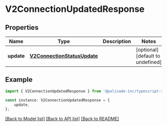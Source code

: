 # V2ConnectionUpdatedResponse


## Properties

Name | Type | Description | Notes
------------ | ------------- | ------------- | -------------
**update** | [**V2ConnectionStatusUpdate**](V2ConnectionStatusUpdate.md) |  | [optional] [default to undefined]

## Example

```typescript
import { V2ConnectionUpdatedResponse } from '@palisade-inc/typescript-sdk';

const instance: V2ConnectionUpdatedResponse = {
    update,
};
```

[[Back to Model list]](../README.md#documentation-for-models) [[Back to API list]](../README.md#documentation-for-api-endpoints) [[Back to README]](../README.md)
